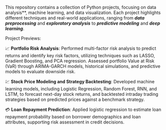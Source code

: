 This repository contains a collection of Python projects, focusing on data analysis**, machine learning, and data visualization. Each project highlights different techniques and real-world applications, ranging from **_data preprocessing_** and **_exploratory analysis_** to **_predictive modeling_** and **_deep learning_**.

Project Previews:

📈 **Portfolio Risk Analysis**: Performed multi-factor risk analysis to predict returns and identify key risk factors, utilizing techniques such as LASSO, Gradient Boosting, and PCA regression. Assessed portfolio Value at Risk (VaR) through ARIMA-GARCH models, historical simulations, and predictive models to evaluate downside risk.

💹 **Stock Price Modeling and Strategy Backtesting**: Developed machine learning models, including Logistic Regression, Random Forest, RNN, and LSTM, to forecast next-day stock returns, and backtested intraday trading strategies based on predicted prices against a benchmark strategy.

💳 **Loan Repayment Prediction**: Applied logistic regression to estimate loan repayment probability based on borrower demographics and loan attributes, supporting risk assessment in credit decisions.



